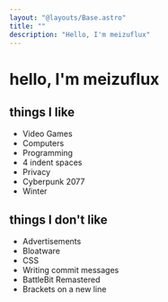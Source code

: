 ```yaml
---
layout: "@layouts/Base.astro"
title: ""
description: "Hello, I'm meizuflux"
---
```

# hello, I'm meizuflux

## things I like
- Video Games
- Computers
- Programming
- 4 indent spaces
- Privacy
- Cyberpunk 2077
- Winter

## things I don't like
- Advertisements
- Bloatware
- CSS
- Writing commit messages
- BattleBit Remastered
- Brackets on a new line

